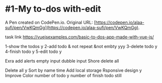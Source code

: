# #1-My to-dos with-edit

A Pen created on CodePen.io. Original URL: [https://codepen.io/alaa-sufi/pen/VwKQmGg](https://codepen.io/alaa-sufi/pen/VwKQmGg).

task link
https://vuejsexamples.com/basic-to-dos-app-made-with-vue-js/

1-show the todos                              y
2-add todo  & not repeat       &not embty     yyy
3-delete todo                                      y
4-finish todo                                       y
5-edit todo                                          y

Exra add alerts 
     empty input 
     dubble input
    Shore delete all
    
Delete all                                        y
Sort by name  time
Add local storage 
Rsponsive design                    y
Improve Color 
number of  todo                       y
number of finish todo           still 
